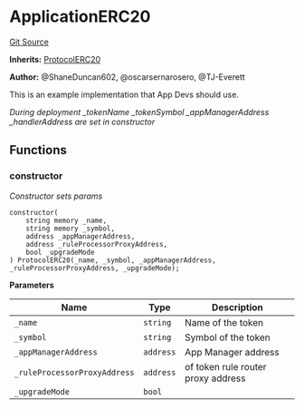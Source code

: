 # ApplicationERC20
[Git Source](https://github.com/thrackle-io/rules-protocol/blob/49ab19f6a1a98efed1de2dc532ff3da9b445a7cb/src/example/ApplicationERC20.sol)

**Inherits:**
[ProtocolERC20](/src/token/ProtocolERC20.sol/contract.ProtocolERC20.md)

**Author:**
@ShaneDuncan602, @oscarsernarosero, @TJ-Everett

This is an example implementation that App Devs should use.

*During deployment _tokenName _tokenSymbol _appManagerAddress _handlerAddress are set in constructor*


## Functions
### constructor

*Constructor sets params*


```solidity
constructor(
    string memory _name,
    string memory _symbol,
    address _appManagerAddress,
    address _ruleProcessorProxyAddress,
    bool _upgradeMode
) ProtocolERC20(_name, _symbol, _appManagerAddress, _ruleProcessorProxyAddress, _upgradeMode);
```
**Parameters**

|Name|Type|Description|
|----|----|-----------|
|`_name`|`string`|Name of the token|
|`_symbol`|`string`| Symbol of the token|
|`_appManagerAddress`|`address`|App Manager address|
|`_ruleProcessorProxyAddress`|`address`|of token rule router proxy address|
|`_upgradeMode`|`bool`||


